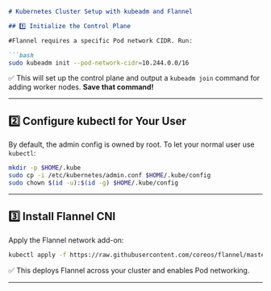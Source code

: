 ````markdown
# Kubernetes Cluster Setup with kubeadm and Flannel

## 1️⃣ Initialize the Control Plane

#Flannel requires a specific Pod network CIDR. Run:

```bash
sudo kubeadm init --pod-network-cidr=10.244.0.0/16
````

✅ This will set up the control plane and output a `kubeadm join` command for adding worker nodes. **Save that command!**

---

## 2️⃣ Configure kubectl for Your User

By default, the admin config is owned by root. To let your normal user use `kubectl`:

```bash
mkdir -p $HOME/.kube
sudo cp -i /etc/kubernetes/admin.conf $HOME/.kube/config
sudo chown $(id -u):$(id -g) $HOME/.kube/config
```

---

## 3️⃣ Install Flannel CNI

Apply the Flannel network add-on:

```bash
kubectl apply -f https://raw.githubusercontent.com/coreos/flannel/master/Documentation/kube-flannel.yml
```

✅ This deploys Flannel across your cluster and enables Pod networking.

---
